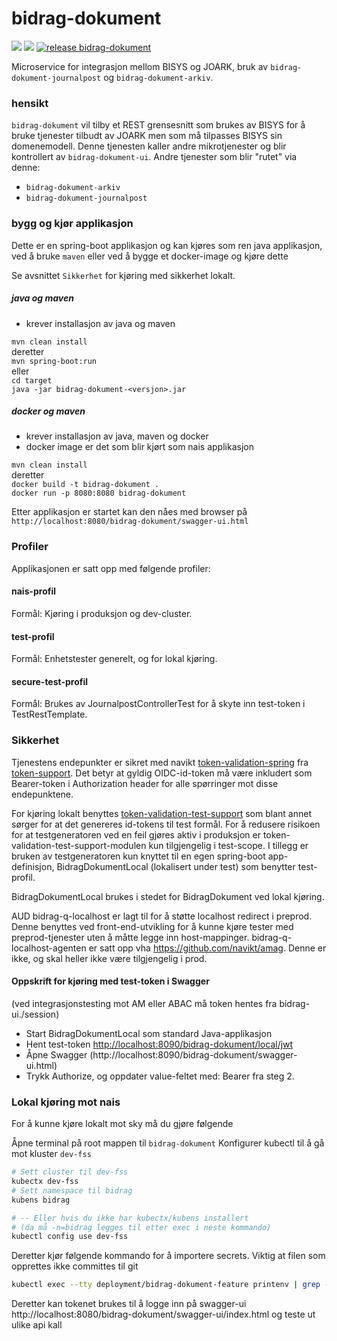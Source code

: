 # bidrag-dokument
![](https://github.com/navikt/bidrag-dokument/workflows/continuous%20integration/badge.svg)
![](https://github.com/navikt/bidrag-dokument/workflows/test%20build%20on%20pull%20request/badge.svg)
[![release bidrag-dokument](https://github.com/navikt/bidrag-dokument/actions/workflows/release.yaml/badge.svg)](https://github.com/navikt/bidrag-dokument/actions/workflows/release.yaml)

Microservice for integrasjon mellom BISYS og JOARK, bruk av `bidrag-dokument-journalpost`
og `bidrag-dokument-arkiv`.

### hensikt

`bidrag-dokument` vil tilby et REST grensesnitt som brukes av BISYS for å bruke
tjenester tilbudt av JOARK men som må tilpasses BISYS sin domenemodell. Denne tjenesten
kaller andre mikrotjenester og blir kontrollert av `bidrag-dokument-ui`. Andre 
tjenester som blir "rutet" via denne:
* `bidrag-dokument-arkiv`
* `bidrag-dokument-journalpost`

### bygg og kjør applikasjon

Dette er en spring-boot applikasjon og kan kjøres som ren java applikasjon, ved å
bruke `maven` eller ved å bygge et docker-image og kjøre dette 

Se avsnittet `Sikkerhet` for kjøring med sikkerhet lokalt.

##### java og maven
* krever installasjon av java og maven

`mvn clean install`<br>
deretter<br>
`mvn spring-boot:run`<br>
eller<br>
`cd target`<br>
`java -jar bidrag-dokument-<versjon>.jar`

##### docker og maven
* krever installasjon av java, maven og docker
* docker image er det som blir kjørt som nais applikasjon

`mvn clean install`<br>
deretter<br>
`docker build -t bidrag-dokument .`<br>
`docker run -p 8080:8080 bidrag-dokument`

Etter applikasjon er startet kan den nåes med browser på
`http://localhost:8080/bidrag-dokument/swagger-ui.html`

### Profiler
Applikasjonen er satt opp med følgende profiler:

#### nais-profil
Formål: Kjøring i produksjon og dev-cluster. 

#### test-profil
Formål: Enhetstester generelt, og for lokal kjøring.

#### secure-test-profil
Formål: Brukes av JournalpostControllerTest for å skyte inn test-token i TestRestTemplate.

### Sikkerhet
Tjenestens endepunkter er sikret med navikt
[token-validation-spring](https://github.com/navikt/token-support/tree/master/token-validation-spring)
fra [token-support](https://github.com/navikt/token-support). Det betyr at gyldig
OIDC-id-token må være inkludert som Bearer-token i Authorization header for alle
spørringer mot disse endepunktene. 

For kjøring lokalt benyttes
[token-validation-test-support](https://github.com/navikt/token-support/tree/master/token-validation-test-support)
som blant annet sørger for at det genereres id-tokens til test formål. For å redusere
risikoen for at testgeneratoren ved en feil gjøres aktiv i produksjon er
token-validation-test-support-modulen kun tilgjengelig i test-scope. I tillegg er bruken av
testgeneratoren kun knyttet til en egen spring-boot app-definisjon,
BidragDokumentLocal (lokalisert under test) som benytter test-profil.

BidragDokumentLocal brukes i stedet for BidragDokument ved lokal kjøring.

AUD bidrag-q-localhost er lagt til for å støtte localhost redirect i preprod. Denne benyttes ved front-end-utvikling for å kunne kjøre tester med
preprod-tjenester uten å måtte legge inn host-mappinger. bidrag-q-localhost-agenten er satt opp vha https://github.com/navikt/amag. Denne er ikke, 
og skal heller ikke være tilgjengelig i prod.

#### Oppskrift for kjøring med test-token i Swagger
(ved integrasjonstesting mot AM eller ABAC må token hentes fra bidrag-ui.<domene-navn>/session)
 - Start BidragDokumentLocal som standard Java-applikasjon
 - Hent test-token [http://localhost:8090/bidrag-dokument/local/jwt](http://localhost:8090/bidrag-dokument/local/jwt)
 - Åpne Swagger (http://localhost:8090/bidrag-dokument/swagger-ui.html)
 - Trykk Authorize, og oppdater value-feltet med: Bearer <testtoken-streng> fra steg 2.



### Lokal kjøring mot nais
For å kunne kjøre lokalt mot sky må du gjøre følgende

Åpne terminal på root mappen til `bidrag-dokument`
Konfigurer kubectl til å gå mot kluster `dev-fss`
```bash
# Sett cluster til dev-fss
kubectx dev-fss
# Sett namespace til bidrag
kubens bidrag 

# -- Eller hvis du ikke har kubectx/kubens installert 
# (da må -n=bidrag legges til etter exec i neste kommando)
kubectl config use dev-fss
```
Deretter kjør følgende kommando for å importere secrets. Viktig at filen som opprettes ikke committes til git

```bash
kubectl exec --tty deployment/bidrag-dokument-feature printenv | grep -E 'AZURE_|TOKEN_X|_URL|SCOPE|CLIENT_ID' > src/main/resources/application-lokal-nais-secrets.properties
```

Deretter kan tokenet brukes til å logge inn på swagger-ui http://localhost:8080/bidrag-dokument/swagger-ui/index.html og teste ut ulike api kall
